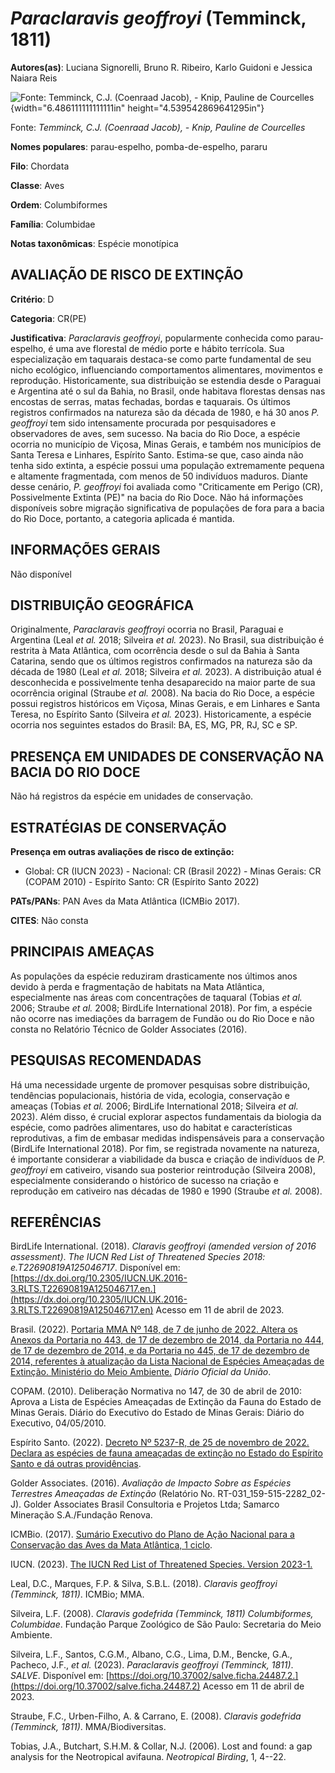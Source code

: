 # *Paraclaravis geoffroyi* (Temminck, 1811)

**Autores(as)**: Luciana Signorelli, Bruno R. Ribeiro, Karlo Guidoni e Jessica Naiara Reis

![Fonte: Temminck, C.J. (Coenraad Jacob), - Knip, Pauline de Courcelles](media/rId20.jpg){width="6.486111111111111in" height="4.539542869641295in"}

Fonte: *Temminck, C.J. (Coenraad Jacob), - Knip, Pauline de Courcelles*

**Nomes populares**: parau-espelho, pomba-de-espelho, pararu

**Filo**: Chordata

**Classe**: Aves

**Ordem**: Columbiformes

**Família**: Columbidae

**Notas taxonômicas**: Espécie monotípica

## AVALIAÇÃO DE RISCO DE EXTINÇÃO

**Critério**: D

**Categoria**: CR(PE)

**Justificativa**: *Paraclaravis geoffroyi*, popularmente conhecida como parau-espelho, é uma ave florestal de médio porte e hábito terrícola.  Sua especialização em taquarais destaca-se como parte fundamental de seu nicho ecológico, influenciando comportamentos alimentares, movimentos e reprodução. Historicamente, sua distribuição se estendia desde o Paraguai e Argentina até o sul da Bahia, no Brasil, onde habitava florestas densas nas encostas de serras, matas fechadas, bordas e taquarais. Os últimos registros confirmados na natureza são da década de 1980, e há 30 anos *P. geoffroyi* tem sido intensamente procurada por pesquisadores e observadores de aves, sem sucesso. Na bacia do Rio Doce, a espécie ocorria no município de Viçosa, Minas Gerais, e também nos municípios de Santa Teresa e Linhares, Espírito Santo. Estima-se que, caso ainda não tenha sido extinta, a espécie possui uma população extremamente pequena e altamente fragmentada, com menos de 50
indivíduos maduros. Diante desse cenário, *P. geoffroyi* foi avaliada como "Criticamente em Perigo (CR), Possivelmente Extinta (PE)" na bacia do Rio Doce. Não há informações disponíveis sobre migração significativa de populações de fora para a bacia do Rio Doce, portanto, a categoria aplicada é mantida.

## INFORMAÇÕES GERAIS

Não disponível

## DISTRIBUIÇÃO GEOGRÁFICA

Originalmente, *Paraclaravis geoffroyi* ocorria no Brasil, Paraguai e Argentina (Leal *et al.* 2018; Silveira *et al.* 2023). No Brasil, sua distribuição é restrita à Mata Atlântica, com ocorrência desde o sul da Bahia à Santa Catarina, sendo que os últimos registros confirmados na natureza são da década de 1980 (Leal *et al.* 2018; Silveira *et al.* 2023). A distribuição atual é desconhecida e possivelmente tenha desaparecido na maior parte de sua ocorrência original (Straube *et al.* 2008). Na bacia do Rio Doce, a espécie possui registros históricos em Viçosa, Minas Gerais, e em Linhares e Santa Teresa, no Espírito Santo (Silveira *et al.* 2023). Historicamente, a espécie ocorria nos seguintes estados do Brasil: BA, ES, MG, PR, RJ, SC e SP.

## PRESENÇA EM UNIDADES DE CONSERVAÇÃO NA BACIA DO RIO DOCE

Não há registros da espécie em unidades de conservação.

## ESTRATÉGIAS DE CONSERVAÇÃO

**Presença em outras avaliações de risco de extinção:**

-   Global: CR (IUCN 2023) -   Nacional: CR (Brasil 2022) -   Minas Gerais: CR (COPAM 2010) -   Espírito Santo: CR (Espírito Santo 2022)

**PATs/PANs**: PAN Aves da Mata Atlântica (ICMBio 2017).

**CITES**: Não consta

## PRINCIPAIS AMEAÇAS

As populações da espécie reduziram drasticamente nos últimos anos devido à perda e fragmentação de habitats na Mata Atlântica, especialmente nas áreas com concentrações de taquaral (Tobias *et al.* 2006; Straube *et al.* 2008; BirdLife International 2018). Por fim, a espécie não ocorre nas imediações da barragem de Fundão ou do Rio Doce e não consta no Relatório Técnico de Golder Associates (2016).

## PESQUISAS RECOMENDADAS

Há uma necessidade urgente de promover pesquisas sobre distribuição, tendências populacionais, história de vida, ecologia, conservação e ameaças (Tobias *et al.* 2006; BirdLife International 2018; Silveira *et al.* 2023). Além disso, é crucial explorar aspectos fundamentais da biologia da espécie, como padrões alimentares, uso do habitat e características reprodutivas, a fim de embasar medidas indispensáveis para a conservação (BirdLife International 2018). Por fim, se registrada novamente na natureza, é importante considerar a viabilidade da busca e criação de indivíduos de *P. geoffroyi* em cativeiro, visando sua posterior reintrodução (Silveira 2008), especialmente considerando o histórico de sucesso na criação e reprodução em cativeiro nas décadas de 1980 e 1990 (Straube *et al.* 2008).

## REFERÊNCIAS

BirdLife International. (2018). *Claravis geoffroyi (amended version of 2016 assessment)*. *The IUCN Red List of Threatened Species 2018: e.T22690819A125046717*. Disponível em: [https://dx.doi.org/10.2305/IUCN.UK.2016-3.RLTS.T22690819A125046717.en.](https://dx.doi.org/10.2305/IUCN.UK.2016-3.RLTS.T22690819A125046717.en) Acesso em 11 de abril de 2023.

Brasil. (2022). [Portaria MMA Nº 148, de 7 de junho de 2022. Altera os Anexos da Portaria no 443, de 17 de dezembro de 2014, da Portaria no 444, de 17 de dezembro de 2014, e da Portaria no 445, de 17 de dezembro de 2014, referentes à atualização da Lista Nacional de Espécies Ameaçadas de Extinção. Ministério do Meio Ambiente.](https://in.gov.br/en/web/dou/-/portaria-mma-n-148-de-7-de-junho-de-2022-406272733) *Diário Oficial da União*.

COPAM. (2010). Deliberação Normativa no 147, de 30 de abril de 2010: Aprova a Lista de Espécies Ameaçadas de Extinção da Fauna do Estado de Minas Gerais. Diário do Executivo do Estado de Minas Gerais: Diário do Executivo, 04/05/2010.

Espírito Santo. (2022). [Decreto Nº 5237-R, de 25 de novembro de 2022.  Declara as espécies de fauna ameaçadas de extinção no Estado do Espírito Santo e dá outras providências](https://iema.es.gov.br/Media/iema/FAUNA/Decreto%205237-R_2022_25-Nov%20-%20Fauna%20(s-peixes)%20-%20Lista%20de%20Esp%C3%A9cies%20Amea%C3%A7adas%20de%20Extin%C3%A7%C3%A3o.pdf).

Golder Associates. (2016). *Avaliação de Impacto Sobre as Espécies Terrestres Ameaçadas de Extinção* (Relatório No.  RT-031_159-515-2282_02-J). Golder Associates Brasil Consultoria e Projetos Ltda; Samarco Mineração S.A./Fundação Renova.

ICMBio. (2017). [Sumário Executivo do Plano de Ação Nacional para a Conservação das Aves da Mata Atlântica, 1 ciclo](https://www.gov.br/icmbio/pt-br/assuntos/biodiversidade/pan/pan-aves-da-mata-atlantica).

IUCN. (2023). [The IUCN Red List of Threatened Species. Version 2023-1.](https://www.iucnredlist.org.)

Leal, D.C., Marques, F.P. & Silva, S.B.L. (2018). *Claravis geoffroyi (Temminck, 1811)*. ICMBio; MMA.

Silveira, L.F. (2008). *Claravis godefrida (Temminck, 1811) Columbiformes, Columbidae*. Fundação Parque Zoológico de São Paulo: Secretaria do Meio Ambiente.

Silveira, L.F., Santos, C.G.M., Albano, C.G., Lima, D.M., Bencke, G.A., Pacheco, J.F., *et al.* (2023). *Paraclaravis geoffroyi (Temminck, 1811)*. *SALVE*. Disponível em: [https://doi.org/10.37002/salve.ficha.24487.2.](https://doi.org/10.37002/salve.ficha.24487.2) Acesso em 11 de abril de 2023.

Straube, F.C., Urben-Filho, A. & Carrano, E. (2008). *Claravis godefrida (Temminck, 1811)*. MMA/Biodiversitas.

Tobias, J.A., Butchart, S.H.M. & Collar, N.J. (2006). Lost and found: a gap analysis for the Neotropical avifauna. *Neotropical Birding*, 1, 4--22.
